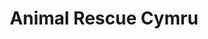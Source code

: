---
title: "Animal Rescue Cymru"
url: /cardigan-aberteifi/animal-rescue-cymru/
shop: Gebrauchtwaren
---